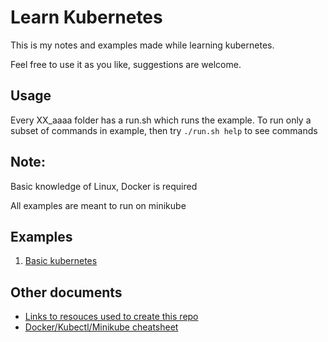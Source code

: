 # Learn Kubernetes

This is my notes and examples made while learning kubernetes. 

Feel free to use it as you like, suggestions are welcome.

## Usage

Every XX_aaaa folder has a run.sh which runs the example. To run only a subset of 
commands in example, then try `./run.sh help` to see commands
 
## Note: 

Basic knowledge of Linux, Docker is required

All examples are meant to run on minikube

## Examples
 
1. [Basic kubernetes](01_kubectl)

## Other documents

* [Links to resouces used to create this repo](resources.md) 
* [Docker/Kubectl/Minikube cheatsheet](cheatsheet.md) 